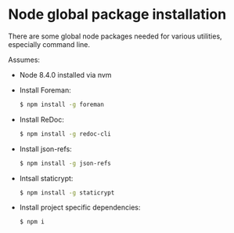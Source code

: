 # Node global package installation
There are some global node packages needed for various utilities, especially command line.

Assumes:
 - Node 8.4.0 installed via nvm

- Install Foreman:
  ```bash
  $ npm install -g foreman
  ```

- Install ReDoc:
  ```bash
  $ npm install -g redoc-cli
  ```

- Install json-refs:
  ```bash
  $ npm install -g json-refs
  ```

- Intsall staticrypt:
  ```bash
  $ npm install -g staticrypt
  ```

- Install project specific dependencies:
  ```bash
  $ npm i
  ```
